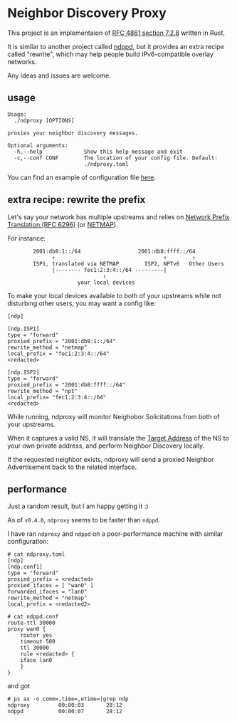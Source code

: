 # Neighbor Discovery Proxy
This project is an implementaion of [RFC 4861 section 7.2.8](https://datatracker.ietf.org/doc/html/rfc4861#section-7.2.8) written in Rust.

It is similar to another project called [ndppd](https://github.com/DanielAdolfsson/ndppd),
but it provides an extra recipe called "rewrite", which may help people build IPv6-compatible overlay networks.

Any ideas and issues are welcome.

## usage
```
Usage:
  ./ndproxy [OPTIONS]

proxies your neighbor discovery messages.

Optional arguments:
  -h,--help             Show this help message and exit
  -c,--conf CONF        The location of your config file. Default:
                        ./ndproxy.toml
```

You can find an example of configuration file [here](https://github.com/6-6-6/ndproxy/blob/master/example.config.toml).

## extra recipe: rewrite the prefix
Let's say your network has multiple upstreams and relies on [Network Prefix Translation (RFC 6296)](https://datatracker.ietf.org/doc/html/rfc6296)
(or [NETMAP](https://www.netfilter.org/documentation/HOWTO/netfilter-extensions-HOWTO-4.html#ss4.4)).

For instance:
```
        2001:db8:1::/64                  2001:db8:ffff::/64
              ↑                                  ↑        ↑
        ISP1, translated via NETMAP        ISP2, NPTv6   Other Users
              |-------- fec1:2:3:4::/64 ---------|
                              ↑
                      your local devices
```

To make your local devices available to both of your upstreams while not disturbing other users,
you may want a config like:

```
[ndp]

[ndp.ISP1]
type = "forward"
proxied_prefix = "2001:db8:1::/64"
rewrite_method = "netmap"
local_prefix = "fec1:2:3:4::/64"
<redacted>

[ndp.ISP2]
type = "forward"
proxied_prefix = "2001:db8:ffff::/64"
rewrite_method = "npt"
local_prefix= "fec1:2:3:4::/64"
<redacted>
```

While running, ndproxy will monitor Neighobor Solicitations from both of your upstreams.

When it captures a valid NS, it will translate the [Target Address](https://datatracker.ietf.org/doc/html/rfc4861#section-4.3) of the NS
to your own private address, and perform Neighbor Discovery locally.

If the requested neighbor exists, ndproxy will send a proxied Neighbor Advertisement back to the related interface.

## performance
Just a random result, but I am happy getting it :)

As of `v0.4.0`, `ndproxy` seems to be faster than `ndppd`.

I have ran `ndproxy` and `ndppd` on a poor-performance machine with similar configuration:
```
# cat ndproxy.toml
[ndp]
[ndp.conf1]
type = "forward"
proxied_prefix = <redacted>
proxied_ifaces = [ "wan0" ]
forwarded_ifaces = "lan0"
rewrite_method = "netmap"
local_prefix = <redacted2>

# cat ndppd.conf
route-ttl 30000
proxy wan0 {
    router yes
    timeout 500
    ttl 30000
    rule <redacted> {
	iface lan0
    }
}
```
and got
```
# ps ax -o comm=,time=,etime=|grep ndp
ndproxy         00:00:03       28:12
ndppd           00:00:07       28:12
```
